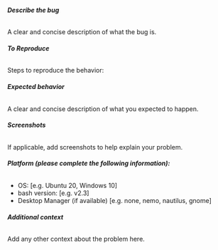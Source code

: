 ###### **Describe the bug**
A clear and concise description of what the bug is.

###### **To Reproduce**
Steps to reproduce the behavior:

###### **Expected behavior**
A clear and concise description of what you expected to happen.

###### **Screenshots**
If applicable, add screenshots to help explain your problem.

###### **Platform (please complete the following information):**
 - OS: [e.g. Ubuntu 20, Windows 10]
 - bash version: [e.g. v2.3]
 - Desktop Manager (if available) [e.g. none, nemo, nautilus, gnome]

###### **Additional context**
Add any other context about the problem here.
